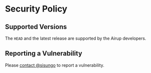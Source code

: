 # Security Policy

## Supported Versions
The `HEAD` and the latest release are supported by the Airup developers.

## Reporting a Vulnerability
Please [contact @sisungo](mailto:sisungo@icloud.com) to report a vulnerability.